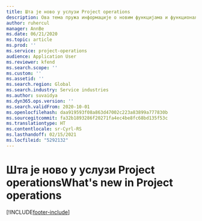 ```yaml
---
title: Шта је ново у услузи Project operations
description: Ова тема пружа информације о новим функцијама и функционалности у услузи Microsoft Dynamics 365 Project operations.
author: ruhercul
manager: AnnBe
ms.date: 06/21/2020
ms.topic: article
ms.prod: ''
ms.service: project-operations
audience: Application User
ms.reviewer: kfend
ms.search.scope: ''
ms.custom: ''
ms.assetid: ''
ms.search.region: Global
ms.search.industry: Service industries
ms.author: suvaidya
ms.dyn365.ops.version: ''
ms.search.validFrom: 2020-10-01
ms.openlocfilehash: daa919593f08a863d47002c223a83899a777830b
ms.sourcegitcommit: fa32b1893286f20271fa4ec4be8fc68bd135f53c
ms.translationtype: HT
ms.contentlocale: sr-Cyrl-RS
ms.lasthandoff: 02/15/2021
ms.locfileid: "5292132"
---
```

# <a name="whats-new-in-project-operations"></a><span data-ttu-id="beee8-103">Шта је ново у услузи Project operations</span><span class="sxs-lookup"><span data-stu-id="beee8-103">What's new in Project operations</span></span>


[!INCLUDE[footer-include](../includes/footer-banner.md)]